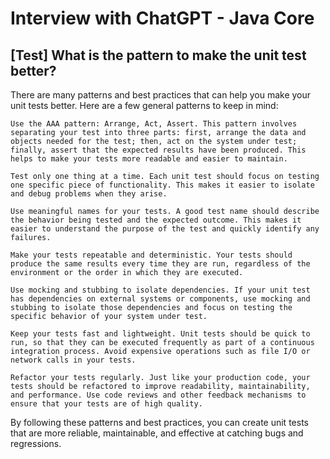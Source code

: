 # Interview with ChatGPT - Java Core

## [Test] What is the pattern to make the unit test better?

There are many patterns and best practices that can help you make your unit tests better. Here are a few general patterns to keep in mind:

```dos
Use the AAA pattern: Arrange, Act, Assert. This pattern involves separating your test into three parts: first, arrange the data and objects needed for the test; then, act on the system under test; finally, assert that the expected results have been produced. This helps to make your tests more readable and easier to maintain.

Test only one thing at a time. Each unit test should focus on testing one specific piece of functionality. This makes it easier to isolate and debug problems when they arise.

Use meaningful names for your tests. A good test name should describe the behavior being tested and the expected outcome. This makes it easier to understand the purpose of the test and quickly identify any failures.

Make your tests repeatable and deterministic. Your tests should produce the same results every time they are run, regardless of the environment or the order in which they are executed.

Use mocking and stubbing to isolate dependencies. If your unit test has dependencies on external systems or components, use mocking and stubbing to isolate those dependencies and focus on testing the specific behavior of your system under test.

Keep your tests fast and lightweight. Unit tests should be quick to run, so that they can be executed frequently as part of a continuous integration process. Avoid expensive operations such as file I/O or network calls in your tests.

Refactor your tests regularly. Just like your production code, your tests should be refactored to improve readability, maintainability, and performance. Use code reviews and other feedback mechanisms to ensure that your tests are of high quality.
```

By following these patterns and best practices, you can create unit tests that are more reliable, maintainable, and effective at catching bugs and regressions.
